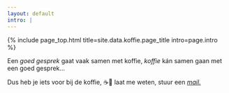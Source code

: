 ```yaml
---
layout: default
intro: |
---
```


{% include page_top.html 
   title=site.data.koffie.page_title 
   intro=page.intro 
%}


<div class="custom-section">
  
<p>Een <em>goed gesprek</em> gaat vaak samen met koffie, <em>koffie</em> kán samen gaan met een goed gesprek...</p>

<p>Dus heb je iets voor bij de koffie, &#9749;&#127856; laat me weten, stuur een <a href="mailto:unfinishedthoughtz1965@gmail.com" ><em>mail.</em></a></p>
  
</div>